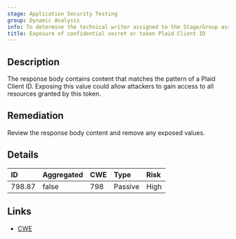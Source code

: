 ```yaml
---
stage: Application Security Testing
group: Dynamic Analysis
info: To determine the technical writer assigned to the Stage/Group associated with this page, see https://handbook.gitlab.com/handbook/product/ux/technical-writing/#assignments
title: Exposure of confidential secret or token Plaid Client ID
---
```


## Description

The response body contains content that matches the pattern of a Plaid Client ID.
Exposing this value could allow attackers to gain access to all resources granted by this token.

## Remediation

Review the response body content and remove any exposed values.

## Details

| ID | Aggregated | CWE | Type | Risk |
|:---|:-----------|:----|:-----|:-----|
| 798.87 | false | 798 | Passive | High |

## Links

- [CWE](https://cwe.mitre.org/data/definitions/798.html)
